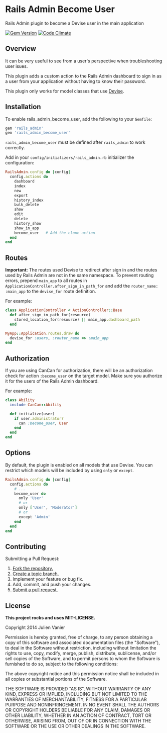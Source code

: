 # Rails Admin Become User

Rails Admin plugin to become a Devise user in the main application

[![Gem Version](https://badge.fury.io/rb/rails_admin_become_user.svg)](https://badge.fury.io/rb/rails_admin_become_user)
[![Code Climate](https://codeclimate.com/github/monkbroc/rails_admin_become_user.png)](https://codeclimate.com/github/monkbroc/rails_admin_become_user)

## Overview

It can be very useful to see from a user's perspective when troubleshooting user isues.

This plugin adds a custom action to the Rails Admin dashboard to sign in
as a user from your application without having to know their password.

This plugin only works for model classes that use [Devise](https://github.com/plataformatec/devise).

## Installation

To enable rails_admin_become_user, add the following to your `Gemfile`:

```ruby
gem 'rails_admin'
gem 'rails_admin_become_user'
```
`rails_admin_become_user` must be defined after `rails_admin` to work correctly.

Add in your `config/initializers/rails_admin.rb` initializer the configuration:

```ruby
RailsAdmin.config do |config|
  config.actions do
    dashboard
    index
    new
    export
    history_index
    bulk_delete
    show
    edit
    delete
    history_show
    show_in_app
    become_user   # Add the clone action
  end
end
```

## Routes

**Important:** The routes used Devise to redirect after sign in and the
routes used by Rails Admin are not in the same namespace. To prevent
routing errors, prepend `main_app` to all routes in
`ApplicationController.after_sign_in_path_for` and add the `router_name:
:main_app` to the `devise_for` route definition.

For example:
```ruby
class ApplicationController < ActionController::Base
  def after_sign_in_path_for(resource)
    stored_location_for(resource) || main_app.dashboard_path 
  end
```

```ruby
MyApp::Application.routes.draw do
  devise_for :users, :router_name => :main_app
end
```

## Authorization

If you are using CanCan for authorization, there will be an
authorization check for action `:become_user` on the target model. Make
sure you authorize it for the users of the Rails Admin dashboard.

For example:
```ruby
class Ability
  include CanCan::Ability

  def initialize(user)
    if user.administrator?
      can :become_user, User
	end
  end
end
```

## Options

By default, the plugin is enabled on all models that use Devise. You can
restrict which models will be included by using `only` or `except`.
```ruby
RailsAdmin.config do |config|
  config.actions do
    # ...
    become_user do
	  only 'User'
      # or
	  only ['User', 'Moderator']
      # or
	  except 'Admin'
	end
  end
end
```


## Contributing
Submitting a Pull Request:

1. [Fork the repository.][fork]
2. [Create a topic branch.][branch]
3. Implement your feature or bug fix.
4. Add, commit, and push your changes.
5. [Submit a pull request.][pr]

[fork]: http://help.github.com/fork-a-repo/
[branch]: http://learn.github.com/p/branching.html
[pr]: http://help.github.com/send-pull-requests/

## License
**This project rocks and uses MIT-LICENSE.**

Copyright 2014 Julien Vanier

Permission is hereby granted, free of charge, to any person obtaining
a copy of this software and associated documentation files (the
"Software"), to deal in the Software without restriction, including
without limitation the rights to use, copy, modify, merge, publish,
distribute, sublicense, and/or sell copies of the Software, and to
permit persons to whom the Software is furnished to do so, subject to
the following conditions:

The above copyright notice and this permission notice shall be
included in all copies or substantial portions of the Software.

THE SOFTWARE IS PROVIDED "AS IS", WITHOUT WARRANTY OF ANY KIND,
EXPRESS OR IMPLIED, INCLUDING BUT NOT LIMITED TO THE WARRANTIES OF
MERCHANTABILITY, FITNESS FOR A PARTICULAR PURPOSE AND
NONINFRINGEMENT. IN NO EVENT SHALL THE AUTHORS OR COPYRIGHT HOLDERS BE
LIABLE FOR ANY CLAIM, DAMAGES OR OTHER LIABILITY, WHETHER IN AN ACTION
OF CONTRACT, TORT OR OTHERWISE, ARISING FROM, OUT OF OR IN CONNECTION
WITH THE SOFTWARE OR THE USE OR OTHER DEALINGS IN THE SOFTWARE.

